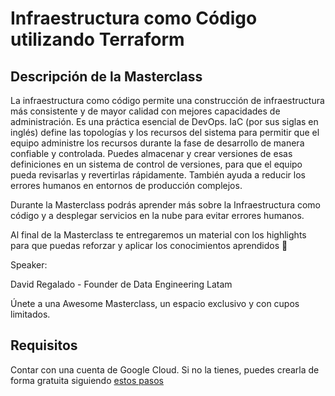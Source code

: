 # Infraestructura como Código utilizando Terraform

## Descripción de la Masterclass
La infraestructura como código permite una construcción de infraestructura más consistente y de mayor calidad con mejores capacidades de administración. Es una práctica esencial de DevOps. IaC (por sus siglas en inglés) define las topologías y los recursos del sistema para permitir que el equipo administre los recursos durante la fase de desarrollo de manera confiable y controlada. Puedes almacenar y crear versiones de esas definiciones en un sistema de control de versiones, para que el equipo pueda revisarlas y revertirlas rápidamente. También ayuda a reducir los errores humanos en entornos de producción complejos.

Durante la Masterclass podrás aprender más sobre la Infraestructura como código y a desplegar servicios en la nube para evitar errores humanos.

Al final de la Masterclass te entregaremos un material con los highlights para que puedas reforzar y aplicar los conocimientos aprendidos 🚀

Speaker:

David Regalado - Founder de Data Engineering Latam

Únete a una Awesome Masterclass, un espacio exclusivo y con cupos limitados.

## Requisitos

Contar con una cuenta de Google Cloud. Si no la tienes, puedes crearla de forma gratuita siguiendo [estos pasos](https://medium.com/@dataengineeringlatam/primeros-pasos-en-google-cloud-y-c%C3%B3mo-obtener-100-adicionales-a-los-300-de-la-cuenta-de-prueba-4be992faf2a2)
